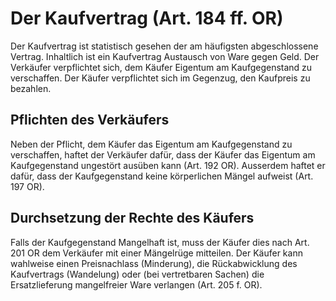 # Der Kaufvertrag (Art. 184 ff. OR)

Der Kaufvertrag ist statistisch gesehen der am häufigsten abgeschlossene
Vertrag. Inhaltlich ist ein Kaufvertrag Austausch von Ware gegen Geld. Der
Verkäufer verpflichtet sich, dem Käufer Eigentum am Kaufgegenstand zu
verschaffen. Der Käufer verpflichtet sich im Gegenzug, den Kaufpreis zu
bezahlen.

## Pflichten des Verkäufers

Neben der Pflicht, dem Käufer das Eigentum am Kaufgegenstand zu verschaffen,
haftet der Verkäufer dafür, dass der Käufer das Eigentum am Kaufgegenstand
ungestört ausüben kann (Art. 192 OR). Ausserdem haftet er dafür, dass der
Kaufgegenstand keine körperlichen Mängel aufweist (Art. 197 OR).

## Durchsetzung der Rechte des Käufers

Falls der Kaufgegenstand Mangelhaft ist, muss der Käufer dies nach Art. 201 OR
dem Verkäufer mit einer Mängelrüge mitteilen. Der Käufer kann wahlweise einen
Preisnachlass (Minderung), die Rückabwicklung des Kaufvertrags (Wandelung) oder
(bei vertretbaren Sachen) die Ersatzlieferung mangelfreier Ware verlangen (Art.
205 f. OR).